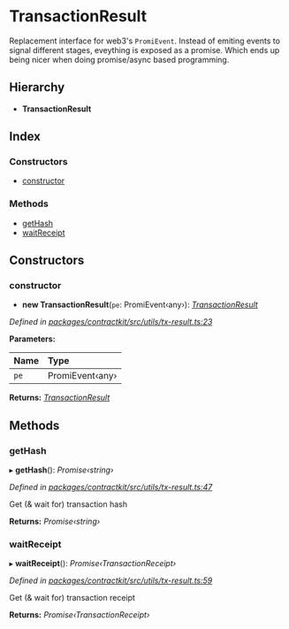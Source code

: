 # TransactionResult

Replacement interface for web3's `PromiEvent`. Instead of emiting events to signal different stages, eveything is exposed as a promise. Which ends up being nicer when doing promise/async based programming.

## Hierarchy

* **TransactionResult**

## Index

### Constructors

* [constructor](_utils_tx_result_.transactionresult.md#constructor)

### Methods

* [getHash](_utils_tx_result_.transactionresult.md#gethash)
* [waitReceipt](_utils_tx_result_.transactionresult.md#waitreceipt)

## Constructors

### constructor

+ **new TransactionResult**\(`pe`: PromiEvent‹any›\): [_TransactionResult_](_utils_tx_result_.transactionresult.md)

_Defined in_ [_packages/contractkit/src/utils/tx-result.ts:23_](https://github.com/celo-org/celo-monorepo/blob/master/packages/contractkit/src/utils/tx-result.ts#L23)

**Parameters:**

| Name | Type |
| :--- | :--- |
| `pe` | PromiEvent‹any› |

**Returns:** [_TransactionResult_](_utils_tx_result_.transactionresult.md)

## Methods

### getHash

▸ **getHash**\(\): _Promise‹string›_

_Defined in_ [_packages/contractkit/src/utils/tx-result.ts:47_](https://github.com/celo-org/celo-monorepo/blob/master/packages/contractkit/src/utils/tx-result.ts#L47)

Get \(& wait for\) transaction hash

**Returns:** _Promise‹string›_

### waitReceipt

▸ **waitReceipt**\(\): _Promise‹TransactionReceipt›_

_Defined in_ [_packages/contractkit/src/utils/tx-result.ts:59_](https://github.com/celo-org/celo-monorepo/blob/master/packages/contractkit/src/utils/tx-result.ts#L59)

Get \(& wait for\) transaction receipt

**Returns:** _Promise‹TransactionReceipt›_

